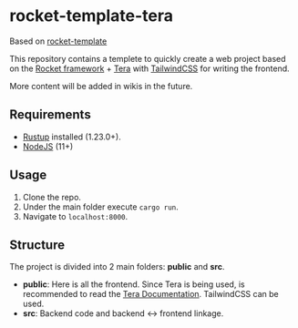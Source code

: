 # rocket-template-tera

Based on [rocket-template](https://github.com/UpsettingBoy/rocket-template)

This repository contains a templete to quickly create a web project based on the [Rocket framework](https://rocket.rs/) + [Tera](https://tera.netlify.app) with [TailwindCSS](https://tailwindcss.com/) for writing the frontend.

More content will be added in wikis in the future.

## Requirements
- [Rustup](https://rustup.rs/) installed (1.23.0+).
- [NodeJS](https://nodejs.org/en/download/) (11+)

## Usage
1. Clone the repo.
1. Under the main folder execute `cargo run`.
1. Navigate to `localhost:8000`.

## Structure
The project is divided into 2 main folders: **public** and **src**.
- **public**: Here is all the frontend. Since Tera is being used, is recommended to read the [Tera Documentation](https://tera.netlify.app/docs/). TailwindCSS can be used.
- **src**: Backend code and backend <-> frontend linkage.
